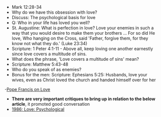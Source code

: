 - Mark 12:28-34
- Why do we have this obsession with love?
- Discuss: The psychological basis for love
- Q: Who in your life has loved you well?
- St. Augustine: What is perfection in love? Love your enemies in such a way that you would desire to make them your brothers ... For so did He love, Who hanging on the Cross, said 'Father, forgive them, for they know not what they do.' (Luke 23:34)
- Scripture: 1 Peter 4:1-11 - Above all, keep loving one another earnestly since love covers a multitude of sins.
- What does the phrase, 'Love covers a multitude of sins' mean?
- Scripture: Matthew 5:43-48
- Who do you speak of as enemies?
- Bonus for the men: Scripture: Ephesians 5:25: Husbands, love your wives, even as Christ loved the church and handed himself over for her

-[Pope Francis on Love](https://www.usccb.org/news/2023/do-you-cry-pope-asks-800000-young-people-wyd-so-does-jesus-he-says)


- **There are very important critiques to bring up in relation to the below article**, it promoted good conversation
-  [1986: Love: Psychological](https://en.wikipedia.org/wiki/Triangular_theory_of_love)